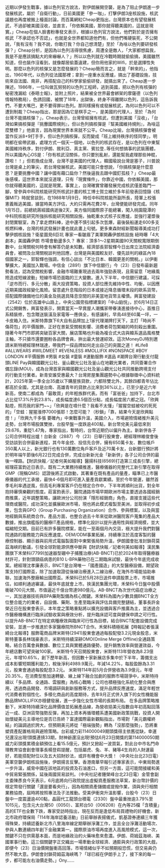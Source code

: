 近期以伊發生戰事，據以色列官方說法，對伊朗展開空襲，是為了阻止伊朗進一步發展核武，屬於「自衛行動」，日前美國更「參一咖」，打擊伊朗3座核設施，核武議題也再度被搬上檯面討論，而百萬網紅Cheap更指出，台灣原本也有望發展核武，不過卻被美國沒收，並直言，「你依賴美國，那你就得聽美國的，這就是現實。」Cheap在個人臉書粉專發文表示，根據以色列官方說法，他們對於是否擁有核武「不承認也不否認」，也就是全世界都知道他們有，但他們嘴硬裝死，不公開說，「我有沒有？我不說，你敢打我？你自己想清楚」至於「為啥以色列要研發核彈？」Cheap分析，是因為以色列活得很焦慮，周遭全是敵人，「大家都想扁我，我是不是應該搞點大的來嚇嚇人？」所以以色列就在冷戰時期就偷偷搞，美國雖然知道，但也裝作沒看到，就像鄰居偷蓋違建，但你用他家的Wifi，於是選擇性失明。那麼以色列的核彈又是怎麼發展的？Cheap簡而言之，就是「幹來的」，他指出，1960年代，以色列從法國那裡；拿到一座重水反應爐，搞出了基礎設施，技術來自法國、南非，再搭配自己的科學家偷偷研發，就搞出來了。Cheap進一步陳述，1986年，一位叫做瓦努努的以色列工程師，逃到英國，把以色列有核彈的秘密洩漏給《泰晤士報》，並附上照片，結果被全世界最會綁架的摩薩德（以色列情報特務局），色誘回國，被關了18年，出獄後，終身不得離開以色列，這告訴我們，不要大嘴巴，更不要得罪以色列。那同樣擁有或發展核武，為何以色列可以不遭到制裁？Cheap指出，那是因為它是棋手之一，是美國的代理人，至於「為何台灣不能搞核彈？」，Cheap表示，台灣曾經擁有核武，但遭到美國「沒收」，「台灣如果搞核彈是『挑釁國際規則』，但以色列搞核彈是『幫美國維持規則』，為啥這麼雙標？」他直言，因為現實世界本來就不公平。Cheap比喻，台灣搞核彈會被當作反派8+9打手手，但以色列搞核彈，反而變成「班上維持秩序的怪同學」，明明都在偷帶武器，處理方式一個天一個地，以色列的核武存在，是以色列在中東幫美國維持秩序，對付伊朗、敘利亞、真主黨、賓拉登..等任何想搞事的武裝團體，所以美國內心OS是：「你有核武沒關係，你只要別亂射，還能幫我處理那些神棍，讚啦！！」但若換成台灣，台灣不是美國的代理人，韓國瑜說台灣是塞子，川普說台灣是桌上的筆尖，若台灣發展核武，美國可能只會想說，「你搞核彈是什麼意思？是要挑釁中國？讓中國有藉口扁你？然後逼我去跟中國釘孤枝？」Cheap最後感嘆，這世界本來就沒道理，只有「現實條件」，你靠近中國，你依賴美國，那你就得聽美國的，這就是現實。事實上，台灣確實曾離發展完成核武僅差臨門一腳，曾參與中科院核能研究所核武計畫的核工博士賀立維於多年前發表回憶錄《核彈MIT》時就曾談到，在1988年1月9日，時任中科院核能所副所長，陸軍上校張憲義叛逃美國，據當時美方評估，大約只需再花費2年，台灣便能研發完成。同年1月15日，前總統蔣經國病逝後2天，美方偕同國際原子能總署，闖入桃園龍潭的中科院核能研究所強拆核能研究相關設施，抽乾重水式核子反應爐，並強行灌漿後封閉實驗室，為了拿走燃料棒，途中還不慎引起多次氫爆，最後裝船運走600多支核燃料棒，台灣的核武發展計畫也就此畫上句號。更多東森財經新聞報導美成功打擊伊朗核設施？衛星圖見6巨坑 專家一看皺眉了美軍開轟伊朗核設施 紐時曝「4大劇本」美國轟伊朗 市場會動盪多久？ 專家：頂多1～2星期美國90天關稅寬限期倒數中，台灣關稅何時會有解答仍是未知數。經濟部長郭智輝今日出席立法院經濟委員會，被問及台灣關稅談判他回應，台灣是與美國較友好、優先談判的綠區內18個國家之一，郭智輝也強調，有信心談出「不比日本、韓國更差的關稅。」以伊衝擊擴大，美國加入戰場。中信金（2891）旗下中信銀行」今（23）日發布最新趨勢看法，認為受關稅影響，金融市場難重現過去兩年強勁表現，且需留意「地緣風險造成短線波動」短線市場恐面臨的三大變數。進入下半年，中信銀行建議，可採「逆市而行、多元分散」兩大投資策略，投資人部位應先維持中性、均衡，以因應近期美國政經變化風險。留意處升息階段的日本或接近降息循環末段的歐系貨幣，搭配國際儲備地位的黃金及挑選具降息空間的非美當地貨幣主權債。興富發建設（2542）位於高雄中山路上，中央公園旁指標建案的「中山鉑悦」，於6月14日正式公開銷售，興富發表示，開賣當天一早賞屋人潮攜家帶眷湧進接待中心，首推日系精裝修，包含贈送裝潢及家電等一應俱全，有感讓利，早鳥48至60萬一坪，一卡皮箱入住。米斯特靠旗下6大自有品牌加上1家代理潮牌打天下，主打「時尚不傷荷包」的平價服飾，正好在景氣受關稅影響、消費者荷包緊縮的時刻殺出重圍。隨著今年門市即將突破百家大關，展店策略也升級為複合式大店與韓系選品風格雙主軸，不只搶市還要圈粉各品牌會員，拚出最大營運綜效。這次MoneyDJ特別邀請米斯特總經理林瑞達，帶我們一探品牌如何走出自己的突圍之道！ #Life8 #ALLWEARS #WILDMEET #EVENLESS #MOLLIFIX #NONSPACE #BOY LONDON #平價服飾 #男裝 #女裝 #童裝 #運動服飾 #選品 #潮牌台灣行動支付龍頭LINE Pay與韓國觀光公社、釜山觀光公社及釜山在地觀光業者，共同簽署合作備忘錄(MOU)，成為台灣首家與韓國觀光公社及釜山觀光公社共同推動跨境支付的行動支付業者。新青安誰受惠最大？台灣房屋集團趨勢中心根據聯徵中心資料統計，2025年第一季全台35歲以下購屋族貸款，六都除雙北外，其餘四都青年佔比都高於全國，尤其是台南、高雄青年的貸款占比來到36%以上，已至少是近六年新高，使南二都成為「最敢買」的年輕族群代表。而有「富爸爸」加持下，台北市占比從17.3%升到23.8%，成長幅度達6.5個百分點，成長幅度居六都之冠。「欣興點燈，照亮我的家門~~」「欣興是在噴什麼？我看不太懂」「猩猩空蛙被咬的死死的」「空蛙：猩猩漲停7000張耶！怎麼可能？（秒鎖」「靠，結果今天是欣興點燈！」「欣興九千多張 要確內」中東戰事升溫，美國介入，市場避險情緒推升美元走勢，台灣市場股匯雙挫，台股早盤一度跌逾400點，新台幣兌美元最低來到29.676，重貶1.47角，專家指出，暫時的，台幣近期仍以偏升為主。新新併各子公司合併時程出爐！台新金（2887）今（23）日舉行股東會，總經理林維俊會後受訪談到合併最新進程，其今年金控、投信先合併，擁有650萬卡友、數位帳戶350萬人以上，新光銀行也有130萬數位角戶客戶及近70萬卡友，台新銀行預計將於明年端午節後6月22日完成合併，完成台新新光金「新新併」各子公司合併的最後一哩路。【財訊快報／記者何美如報導】醫揚科技(6569)打造第三成長引擎，總經理莊富鈞近日表示，既有二大業務持續推進，醫療儀器的完整代工新引擎在取得GMP（現稱QMS）認證後將正式啟動，其著重在既有產品的量產，瞄準已上市醫療儀器的代工承接，最快4-6個月即可進入量產貢獻業績。至於今年營運，雖然首季毛利率遇逆風，但高毛利專案客戶仍在穩定合作中，下半年將順利出貨，對全年抱持審慎樂觀的態度。莊富鈞表示，醫院通路市場早期歐洲市場主要透過各國經銷商推廣，近年調整策略，讓歐洲分公司扮演「隱形經銷商」角色，直接支援這些代理商或醫院，成功深化並擴展歐洲市場，現也將此模式複製至美洲，並取得初步成果，包含與GPO（Group Purchasing Organization）合作、參與標案，以及與當地經銷與系統商合作。產品方面，也整合過去十年來從歐洲醫院客戶蒐集的產品大數據，推出旗艦版的醫療IT產品規格，標準化設計以提升通用性與經濟規模，並大幅縮短交期。目前已有許多醫院標案，能在一至兩個月內交貨，極大提升我們對醫院通路的服務能力與反應速度。OEM/ODM事業拓展，持續專注於高度客製的醫療控制器、顯示器與前用式電腦製面對中東緊張局勢升溫，伊朗國會批准封鎖荷莫茲海峽的動議，引發全球對能源供應中斷與【財訊快報／記者何美如報導】漢民集團旗下禾榮科(7799)加速器型硼中子捕獲治療(AB-BNCT)已於2024年取得醫療器材許可，針對頭頸癌病患的B10 L-BPA藥物已在二期臨床試驗，最快今年底完成收案。總經理沈孝廉表示，BNCT是台灣唯一「國產國造」的大型醫療設備，期望政策支持打國際盃，除了加速取證從後線治療進入二線治療，在海外市場能協助串聯，加速海外整廠輸出國際盃。禾榮科已於5月28日送件申請股票上市，市場推估，如順利通過審議，最快年底就會上市。挾漢民集團光環，禾榮科今日盤中股價衝破700元大關，市值逼近千億台幣達980億元。AB-BNCT為次世代癌症治療之一，其加速器技術與BPA藥劑製備為核心關鍵。禾榮科為國內少數具備BNCT全方位整合能力的業者，自設備、藥劑、生產至臨床與評估具備完整鏈結，董事長許金榮近日在股東會表示，本年度之策略重點將以擴充設備與客戶推廣為主，並透過合作醫療機構進行臨床試驗收案與療效分析，提升臨床認可度與健保申請之可行性。以提升AB-BNCT在特定病種療效與臨床可行性為目標，結合BNCT配套設備完成安裝，並進一步推進於多家醫療院所BNCT合作。禾榮科積極拓展【時報記者張漢綺台北報導】服飾電商品牌米斯特(2941)股東會通過每股配發3.2元現金股息，米斯特董事長林瑞豪表示，米斯特持續深耕OMO(Online Merge Offline)全通路策略，結合百萬會員數據、數位工具與實體通路優勢，提升銷售效率與營運效益，今年總店數可望突破100家。 米斯特今天召開股東會，米斯特113年營收為8.23億元，年增10.65%，創下歷年新高，但因數十家新展店多集中於下半年，籌備支出成本影響短期獲利能力，稅後淨利4989.9萬元，年減14.22%，每股盈餘為3.31元，股東會通過每股配息3.2元。 米斯特114年前5月合併營收為3.9億元，年增20.35%，在消費型態加速轉變、線上線下融合加劇的服飾市場競爭中，米斯特持續以「多品牌、全通路、雲服務」為核心戰略；公司也積極強化系統化整合與應用，透過商品開發、市場調研與創新服務等方式，提升品牌反應速度，滿足年輕世代消費者對個性化、多樣化商品的高度期待，去年9月正式併入旗下的女性機能服飾品牌MOLLIFIX亦穩健發展，進一步強化女性市場的長期布局。 在多品牌策略推動下，米斯特持續深化品牌價值並拓展產品線，為營收挹美元指數自年初高點回落近一成、亞洲貨幣強勢反彈，再加上資本再循環體系遭美國新政策挑戰，投資人開始懷疑美元主導地位是否已告終？富達國際最新觀點指出，市場對「美元霸權終結」的論調過於誇大，但預期美元將從「極端強勢」轉為「沒那麼強勢」，恐將重塑資產配置格局與避險策略。台彩威力彩114000049期頭獎得主依舊從缺，幸運兒還沒出現!頭獎連摃33期，財神爺還沒出現!預估6月23日開獎的第114000050期威力彩頭獎累積金額預估上看15.5億元，預計又掀起一波買氣，對此台中市名門命理教育協會創會理事長楊登嵙提醒，包括屬虎、兔、羊、豬等4生肖的人財運最好，若能搭配財位以及五大招財妙法，或許有機會中大獎！（中央社台北23日電）美軍空襲伊朗核設施後，伊朗揚言反擊。香港南華早報引述專家表示，中東局勢進一步升溫，威脅中國在該地區的投資及石油進口，但另一方面，這可能間接緩和美中貿易緊張關係，延後兩國貿易談判。（中央社記者鍾榮峰台北23日電）金管會副主委陳彥良今天表示，6月底將向行政院提出虛擬資產服務法草案，新台幣計價的穩定幣發行關鍵「還是要看央行」，因為相關資產儲備或提撥作業，須與央行相關業務協商，屆時將按照專法及子法推動。受美伊衝突升溫影響，台股今（23）日盤中一度震盪逾400點，晶圓代工龍頭台積電（2330）盤中最重挫逾3.79%至1015元，包含元大台灣50（0050）、富邦台50（006208）在內等25檔「含積量」高的ETF也全數下跌，專家受訪時指出，現在反而是逢低布局買禮物的好機會。新北市政府環保局「114年海岸認養活動」日前舉辦表揚儀式，凱基證券連續三年獲得殊榮，持續認養新北市八里海岸線定期舉辦淨灘工作，並且全台淨灘活動場次、參與人數連續四年創下金融業第一。國際原油市場再度進入高風險模式，這一次，關鍵不只在供需基本面，而是地緣政治的火藥味愈來愈濃。伊朗、荷姆茲海峽、美國軍事行動，這三個關鍵字正交織出一場牽動全球經濟、通膨與央行政策的大戲，即便今（23）日油價開盤衝高回落，市場情緒似乎不如預期般恐慌，但交易員仍然不敢大意。伊朗會封鎖荷姆茲海峽嗎？​「球已經在伊朗手上了，接下來的每一步，都可能左右油價走勢。」Ony......